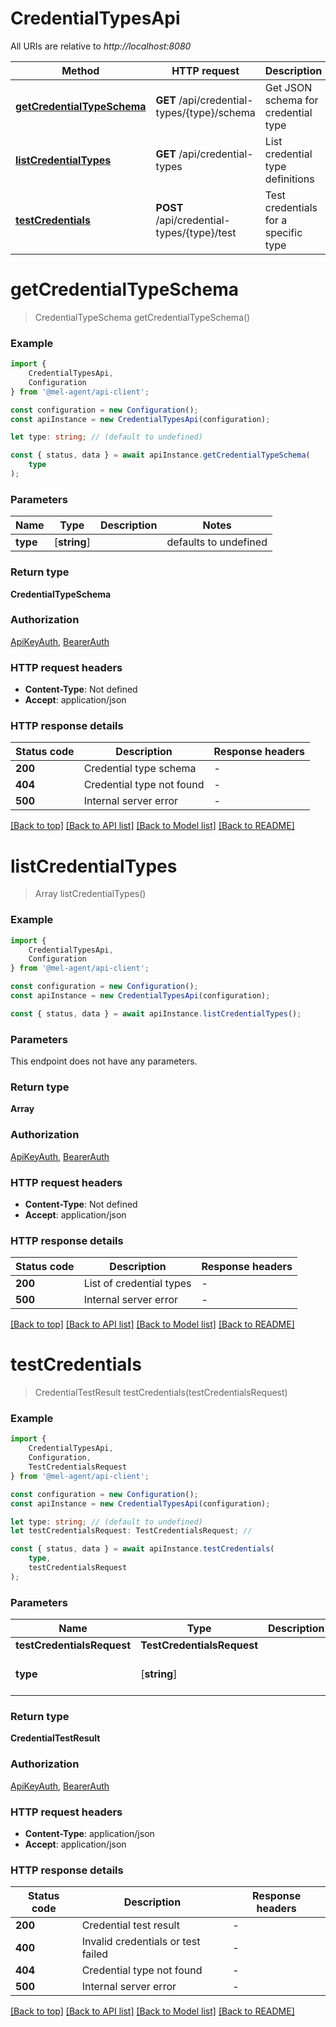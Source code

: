 # CredentialTypesApi

All URIs are relative to *http://localhost:8080*

|Method | HTTP request | Description|
|------------- | ------------- | -------------|
|[**getCredentialTypeSchema**](#getcredentialtypeschema) | **GET** /api/credential-types/{type}/schema | Get JSON schema for credential type|
|[**listCredentialTypes**](#listcredentialtypes) | **GET** /api/credential-types | List credential type definitions|
|[**testCredentials**](#testcredentials) | **POST** /api/credential-types/{type}/test | Test credentials for a specific type|

# **getCredentialTypeSchema**
> CredentialTypeSchema getCredentialTypeSchema()


### Example

```typescript
import {
    CredentialTypesApi,
    Configuration
} from '@mel-agent/api-client';

const configuration = new Configuration();
const apiInstance = new CredentialTypesApi(configuration);

let type: string; // (default to undefined)

const { status, data } = await apiInstance.getCredentialTypeSchema(
    type
);
```

### Parameters

|Name | Type | Description  | Notes|
|------------- | ------------- | ------------- | -------------|
| **type** | [**string**] |  | defaults to undefined|


### Return type

**CredentialTypeSchema**

### Authorization

[ApiKeyAuth](../README.md#ApiKeyAuth), [BearerAuth](../README.md#BearerAuth)

### HTTP request headers

 - **Content-Type**: Not defined
 - **Accept**: application/json


### HTTP response details
| Status code | Description | Response headers |
|-------------|-------------|------------------|
|**200** | Credential type schema |  -  |
|**404** | Credential type not found |  -  |
|**500** | Internal server error |  -  |

[[Back to top]](#) [[Back to API list]](../README.md#documentation-for-api-endpoints) [[Back to Model list]](../README.md#documentation-for-models) [[Back to README]](../README.md)

# **listCredentialTypes**
> Array<CredentialType> listCredentialTypes()


### Example

```typescript
import {
    CredentialTypesApi,
    Configuration
} from '@mel-agent/api-client';

const configuration = new Configuration();
const apiInstance = new CredentialTypesApi(configuration);

const { status, data } = await apiInstance.listCredentialTypes();
```

### Parameters
This endpoint does not have any parameters.


### Return type

**Array<CredentialType>**

### Authorization

[ApiKeyAuth](../README.md#ApiKeyAuth), [BearerAuth](../README.md#BearerAuth)

### HTTP request headers

 - **Content-Type**: Not defined
 - **Accept**: application/json


### HTTP response details
| Status code | Description | Response headers |
|-------------|-------------|------------------|
|**200** | List of credential types |  -  |
|**500** | Internal server error |  -  |

[[Back to top]](#) [[Back to API list]](../README.md#documentation-for-api-endpoints) [[Back to Model list]](../README.md#documentation-for-models) [[Back to README]](../README.md)

# **testCredentials**
> CredentialTestResult testCredentials(testCredentialsRequest)


### Example

```typescript
import {
    CredentialTypesApi,
    Configuration,
    TestCredentialsRequest
} from '@mel-agent/api-client';

const configuration = new Configuration();
const apiInstance = new CredentialTypesApi(configuration);

let type: string; // (default to undefined)
let testCredentialsRequest: TestCredentialsRequest; //

const { status, data } = await apiInstance.testCredentials(
    type,
    testCredentialsRequest
);
```

### Parameters

|Name | Type | Description  | Notes|
|------------- | ------------- | ------------- | -------------|
| **testCredentialsRequest** | **TestCredentialsRequest**|  | |
| **type** | [**string**] |  | defaults to undefined|


### Return type

**CredentialTestResult**

### Authorization

[ApiKeyAuth](../README.md#ApiKeyAuth), [BearerAuth](../README.md#BearerAuth)

### HTTP request headers

 - **Content-Type**: application/json
 - **Accept**: application/json


### HTTP response details
| Status code | Description | Response headers |
|-------------|-------------|------------------|
|**200** | Credential test result |  -  |
|**400** | Invalid credentials or test failed |  -  |
|**404** | Credential type not found |  -  |
|**500** | Internal server error |  -  |

[[Back to top]](#) [[Back to API list]](../README.md#documentation-for-api-endpoints) [[Back to Model list]](../README.md#documentation-for-models) [[Back to README]](../README.md)

